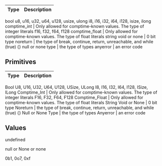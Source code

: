 Type | Description
---- | :----------:
bool
u8, u16, u32, u64, u128, usize, ulong
i8, i16, i32, i64, i128, isize, ilong
comptime_int | Only allowed for comptime-known values. The type of integer literals
f16, f32, f64, f128
comptime_float | Only allowed for comptime-known values. The type of float literals
string
void or none | 0 bit type
noreturn | the type of break, continue, return, unreachable, and while (true) {}
null or none
type | the type of types
anyerror | an error code

## Primitives
Type | Description
---- | :----------:
Bool
U8, U16, U32, U64, U128, USize, ULong
I8, I16, I32, I64, I128, ISize, ILong
Comptime_Int | Only allowed for comptime-known values. The type of integer literals
F16, F32, F64, F128
Comptime_Float | Only allowed for comptime-known values. The type of float literals
String
Void or None | 0 bit type
Noreturn | the type of break, continue, return, unreachable, and while (true) {}
Null or None
Type | the type of types
Anyerror | an error code

## Values
undefined

null or None or none

0b1, 0o7, 0xf
